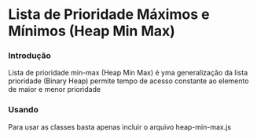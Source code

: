 Lista de Prioridade Máximos e Mínimos (Heap Min Max)
=============

### Introdução ###
Lista de prioridade min-max (Heap Min Max) é yma generalização da lista prioridade (Binary Heap) permite tempo de acesso constante ao elemento de maior e menor prioridade

### Usando ###
Para usar as classes basta apenas incluir o arquivo heap-min-max.js